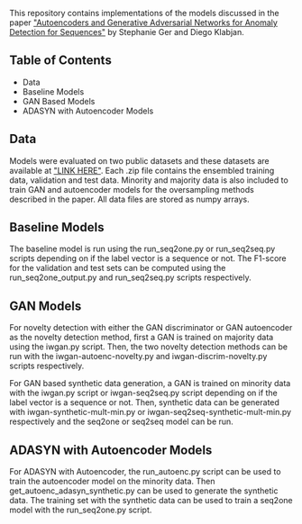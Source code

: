 This repository contains implementations of the models discussed in the paper 
["Autoencoders and Generative Adversarial Networks for Anomaly Detection for Sequences"](https://arxiv.org/abs/1901.02514)
by Stephanie Ger and Diego Klabjan. 

## Table of Contents
* Data
* Baseline Models
* GAN Based Models
* ADASYN with Autoencoder Models

## Data 
Models were evaluated on two public datasets and these datasets are available at ["LINK HERE"](https:put-link-here.com).
Each .zip file contains the ensembled training data, validation and test data. Minority and majority data is also 
included to train GAN and autoencoder models for the oversampling methods described in the paper. All data files are 
stored as numpy arrays.

## Baseline Models
The baseline model is run using the run_seq2one.py or run_seq2seq.py scripts depending on if the label vector is a 
sequence or not. The F1-score for the validation and test sets can be computed using the run_seq2one_output.py and
run_seq2seq.py scripts respectively.

## GAN Models
For novelty detection with either the GAN discriminator or GAN autoencoder as the novelty detection method, first a GAN
is trained on majority data using the iwgan.py script. Then, the two novelty detection methods can be run with the
iwgan-autoenc-novelty.py and iwgan-discrim-novelty.py scripts respectively. 

For GAN based synthetic data generation, a GAN is trained on minority data with the iwgan.py script or iwgan-seq2seq.py
script depending on if the label vector is a sequence or not. Then, synthetic data can be generated with 
iwgan-synthetic-mult-min.py or iwgan-seq2seq-synthetic-mult-min.py respectively and the seq2one or seq2seq model can be
run.

## ADASYN with Autoencoder Models
For ADASYN with Autoencoder, the run_autoenc.py script can be used to train the autoencoder model on the minority data. 
Then get_autoenc_adasyn_synthetic.py can be used to generate the synthetic data. The training set with the synthetic 
data can be used to train a seq2one model with the run_seq2one.py script. 